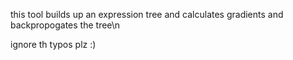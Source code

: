 this tool builds up an expression tree and calculates gradients and backpropogates the tree\n

ignore th typos plz :)
